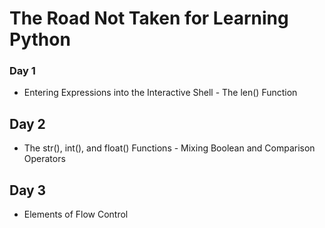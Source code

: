 # The Road Not Taken for Learning Python

### Day 1
* Entering Expressions into the Interactive Shell - The len() Function

## Day 2
* The str(), int(), and float() Functions - Mixing Boolean and Comparison Operators

## Day 3
* Elements of Flow Control
